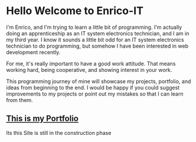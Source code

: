 # Hello Welcome to Enrico-IT

I'm Enrico, and I'm trying to learn a little bit of programming.
I'm actually doing an apprenticeship as an IT system electronics technician, and I am in my third year.
I know it sounds a little bit odd for an IT system electronics technician to do programming, but somehow I have been interested in web development recently.

For me, it's really important to have a good work attitude. That means working hard, being cooperative, and showing interest in your work.

This programming journey of mine will showcase my projects, portfolio, and ideas from beginning to the end. I would be happy if you could suggest improvements to my projects or point out my mistakes so that I can learn from them.

## [This is my Portfolio][MySite]

[//]: <> (It,s just a Placeholder)

Its this Site is still in the construction phase

[MySite]: https://github.com/
